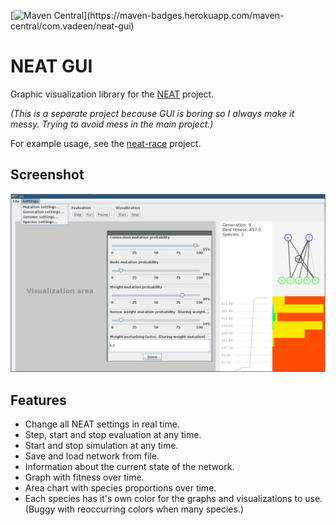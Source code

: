 [![Maven Central](https://maven-badges.herokuapp.com/maven-central/com.vadeen/neat-gui/badge.svg?)](https://maven-badges.herokuapp.com/maven-central/com.vadeen/neat-gui)

# NEAT GUI

Graphic visualization library for the [NEAT](https://github.com/FelixStridsberg/neat) project.

_(This is a separate project because GUI is boring so I always make it messy. Trying to avoid mess in the main project.)_

For example usage, see the [neat-race](https://github.com/FelixStridsberg/neat-race) project.


## Screenshot
![screenshot](docs/screenshot.png)


## Features

- Change all NEAT settings in real time.
- Step, start and stop evaluation at any time.
- Start and stop simulation at any time.
- Save and load network from file.
- Information about the current state of the network.
- Graph with fitness over time.
- Area chart with species proportions over time.
- Each species has it's own color for the graphs and visualizations to use. (Buggy with reoccurring colors when many species.)
